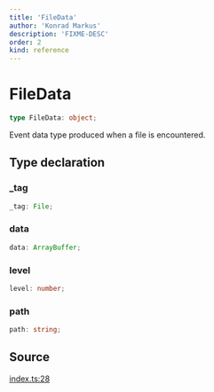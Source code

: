 ```yaml
---
title: 'FileData'
author: 'Konrad Markus'
description: 'FIXME-DESC'
order: 2
kind: reference
---
```


# FileData

```ts
type FileData: object;
```

Event data type produced when a file is encountered.

## Type declaration

### \_tag

```ts
_tag: File;
```

### data

```ts
data: ArrayBuffer;
```

### level

```ts
level: number;
```

### path

```ts
path: string;
```

## Source

[index.ts:28](https://github.com/konkerdotdev/tiny-treecrawler-fp/blob/d889edd43bad878816e43a5941ed304eb3d9e371/src/index.ts#L28)
